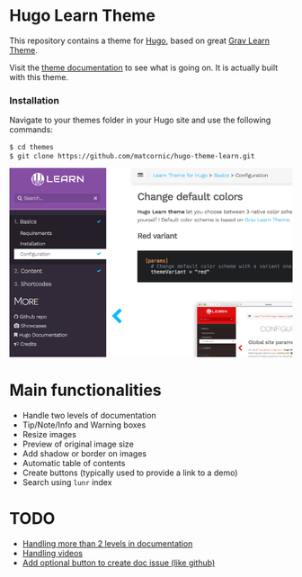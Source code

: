# Hugo Learn Theme

This repository contains a theme for [Hugo](https://gohugo.io/), based on great [Grav Learn Theme](http://learn.getgrav.org/).

Visit the [theme documentation](https://matcornic.github.io/hugo-learn-doc/basics/what-is-this-hugo-theme/) to see what is going on. It is actually built with this theme.

### Installation
Navigate to your themes folder in your Hugo site and use the following commands:
```
$ cd themes
$ git clone https://github.com/matcornic/hugo-theme-learn.git
```

![Overview](https://github.com/matcornic/hugo-theme-learn/raw/master/images/tn.png)

# Main functionalities

- Handle two levels of documentation
- Tip/Note/Info and Warning boxes
- Resize images
- Preview of original image size
- Add shadow or border on images
- Automatic table of contents
- Create buttons (typically used to provide a link to a demo)
- Search using `lunr` index

# TODO

- [Handling more than 2 levels in documentation](https://github.com/matcornic/hugo-theme-learn/issues/11)
- [Handling videos](https://github.com/matcornic/hugo-theme-learn/issues/13)
- [Add optional button to create doc issue (like github)](https://github.com/matcornic/hugo-theme-learn/issues/14)
